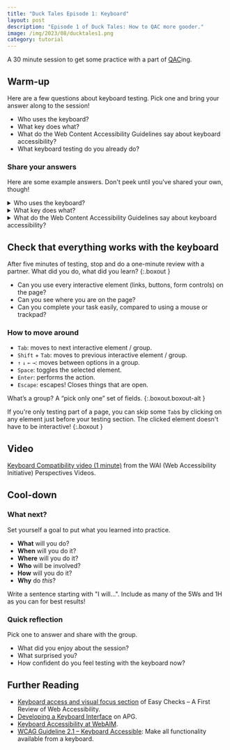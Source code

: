 ```yaml
---
title: "Duck Tales Episode 1: Keyboard"
layout: post
description: "Episode 1 of Duck Tales: How to QAC more gooder."
image: /img/2023/08/ducktales1.png
category: tutorial
---
```


A 30 minute session to get some practice with a part of [QAC](/2021/12/13/qac/)ing.

## Warm-up 

Here are a few questions about keyboard testing. Pick one and bring your answer along to the session!

- Who uses the keyboard?
- What key does what?
- What do the Web Content Accessibility Guidelines say about keyboard accessibility?
- What keyboard testing do you already do?

### Share your answers

Here are some example answers. Don't peek until you've shared your own, though!

<details>
	<summary>Who uses the keyboard?</summary>
<div markdown="1">
- “Power users” use the keyboard because it’s more efficient. More accurate, easier muscle memory.
- People with motor impairments find the keyboard easier or more comfortable to use.
- Desktop screen reader users only use the keyboard. So many keyboard shortcuts! 🤩
</div>
</details>

<details>
	<summary>What key does what?</summary>
<div markdown="1">
- <kbd>Tab</kbd>: next focusable element / group, <kbd>Shift</kbd> + <kbd>Tab</kbd>: previous focusable element / group.
- <kbd>↑</kbd> <kbd>↓</kbd> <kbd>←</kbd> <kbd>→</kbd>: between options in group.
- For specific UI elements, choose the pattern in [ARIA Authoring Practices Guide (APG)](https://www.w3.org/WAI/ARIA/apg/patterns/) and go to the Keyboard Interaction section.
</div>
</details>

<details>
	<summary>What do the Web Content Accessibility Guidelines say about keyboard accessibility?</summary>
<div markdown="1">
<p>Lots! Some under Perceivable, more under Operable. <a href="https://www.w3.org/WAI/WCAG22/quickref/?currentsidebar=%23col_customize&showtechniques=123%2C242&tags=keyboard&technologies=smil%2Cpdf">Filter the Quick Reference by the keyboard tag</a> to see them all.</p>
</div>
</details>

## Check that everything works with the keyboard

After five minutes of testing, stop and do a one-minute review with a partner. What did you do, what did you learn?
{:.boxout }

- Can you use every interactive element (links, buttons, form controls) on the page?
- Can you see where you are on the page?
- Can you complete your task easily, compared to using a mouse or trackpad?

### How to move around

- `Tab`: moves to next interactive element / group.
- `Shift` + `Tab`: moves to previous interactive element / group.
- `↑` `↓` `←` `→`: moves between options in a group.
- `Space`: toggles the selected element.
- `Enter`: performs the action.
- `Escape`: escapes! Closes things that are open.

What’s a group? A “pick only one” set of fields.
{:.boxout.boxout-alt }

If you're only testing part of a page, you can skip some `Tab`s by clicking on any element just before your testing section. The clicked element doesn't have to be interactive!
{:.boxout }

## Video

[Keyboard Compatibility video (1 minute)](https://www.w3.org/WAI/perspective-videos/keyboard/) from the WAI (Web Accessibility Initiative) Perspectives Videos.

## Cool-down

### What next?

Set yourself a goal to put what you learned into practice.

- **What** will you do?
- **When** will you do it?
- **Where** will you do it?
- **Who** will be involved?
- **How** will you do it?
- **Why** do _this_?

Write a sentence starting with "I will...". Include as many of the 5Ws and 1H as you can for best results!

### Quick reflection

Pick one to answer and share with the group.

- What did you enjoy about the session?
- What surprised you?
- How confident do you feel testing with the keyboard now?

## Further Reading

- [Keyboard access and visual focus section](https://www.w3.org/WAI/test-evaluate/preliminary/#interaction) of Easy Checks – A First Review of Web Accessibility.
- [Developing a Keyboard Interface](https://www.w3.org/WAI/ARIA/apg/practices/keyboard-interface/#kbd_focus_vs_selection) on APG.
- [Keyboard Accessibility at WebAIM](https://webaim.org/techniques/keyboard/).
- [WCAG Guideline 2.1 – Keyboard Accessible](https://www.w3.org/WAI/WCAG21/quickref/?currentsidebar=%23col_overview&technologies=smil%2Cpdf%2Cflash%2Csl&showtechniques=123%2C242#keyboard-accessible): Make all functionality available from a keyboard.

